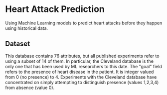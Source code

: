 # Heart Attack Prediction

Using Machine Learning models to  predict heart attacks before they happen using historical data.

## Dataset 

This database contains 76 attributes, but all published experiments
refer to using a subset of 14 of them. In particular, the Cleveland
database is the only one that has been used by ML researchers to
this date. The "goal" field refers to the presence of heart disease
in the patient. It is integer valued from 0 (no presence) to 4.
Experiments with the Cleveland database have concentrated on simply
attempting to distinguish presence (values 1,2,3,4) from absence (value
0).

